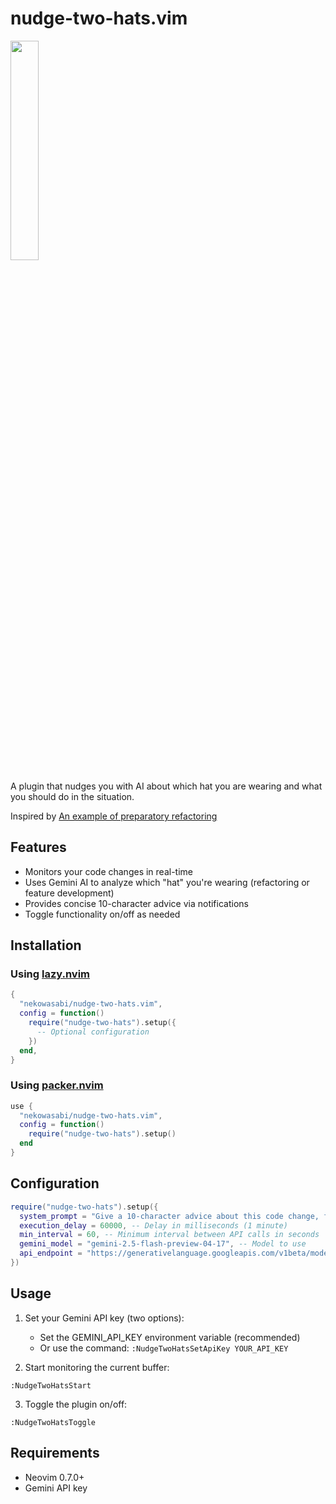 # nudge-two-hats.vim
<img src="https://github.com/user-attachments/assets/8f22c6fb-18cf-4c71-ae80-489829ebd9c6" width="30%">

A plugin that nudges you with AI about which hat you are wearing and what you should do in the situation.

Inspired by [An example of preparatory refactoring](https://martinfowler.com/articles/preparatory-refactoring-example.html)

## Features

- Monitors your code changes in real-time
- Uses Gemini AI to analyze which "hat" you're wearing (refactoring or feature development)
- Provides concise 10-character advice via notifications
- Toggle functionality on/off as needed

## Installation

### Using [lazy.nvim](https://github.com/folke/lazy.nvim)

```lua
{
  "nekowasabi/nudge-two-hats.vim",
  config = function()
    require("nudge-two-hats").setup({
      -- Optional configuration
    })
  end,
}
```

### Using [packer.nvim](https://github.com/wbthomason/packer.nvim)

```lua
use {
  "nekowasabi/nudge-two-hats.vim",
  config = function()
    require("nudge-two-hats").setup()
  end
}
```

## Configuration

```lua
require("nudge-two-hats").setup({
  system_prompt = "Give a 10-character advice about this code change, focusing on which hat (refactoring or feature) the programmer is wearing.",
  execution_delay = 60000, -- Delay in milliseconds (1 minute)
  min_interval = 60, -- Minimum interval between API calls in seconds
  gemini_model = "gemini-2.5-flash-preview-04-17", -- Model to use
  api_endpoint = "https://generativelanguage.googleapis.com/v1beta/models/gemini-2.5-flash-preview-04-17:generateContent",
})
```

## Usage

1. Set your Gemini API key (two options):
   - Set the GEMINI_API_KEY environment variable (recommended)
   - Or use the command: `:NudgeTwoHatsSetApiKey YOUR_API_KEY`

2. Start monitoring the current buffer:
```
:NudgeTwoHatsStart
```

3. Toggle the plugin on/off:
```
:NudgeTwoHatsToggle
```

## Requirements

- Neovim 0.7.0+
- Gemini API key
